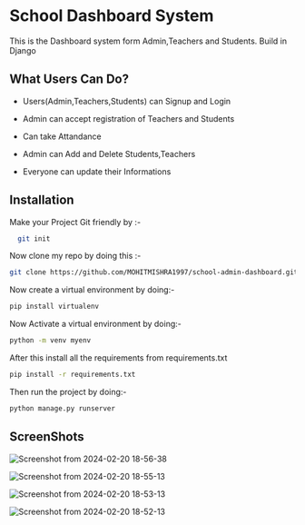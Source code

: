 
# School Dashboard System

This is the Dashboard system form Admin,Teachers and Students. Build in Django



## What Users Can Do?

 - Users(Admin,Teachers,Students) can Signup and Login

 - Admin can accept registration of Teachers and Students

  - Can take Attandance

  - Admin can Add and Delete Students,Teachers

  - Everyone can update their Informations




## Installation

Make your Project Git friendly by :-

```bash
  git init
```

Now clone my repo by doing this :-

```bash
git clone https://github.com/MOHITMISHRA1997/school-admin-dashboard.git
```


Now create a virtual environment by doing:-

```bash
pip install virtualenv
```

Now Activate a virtual environment by doing:-

```bash
python -m venv myenv
```

After this install all the requirements from requirements.txt

```bash
pip install -r requirements.txt
```

Then run the project by doing:-

```bash
python manage.py runserver
```


## ScreenShots


![Screenshot from 2024-02-20 18-56-38](https://github.com/MOHITMISHRA1997/school-admin-dashboard/assets/125533299/b7b133fa-b135-4172-8dcf-dba3bb592e24)

![Screenshot from 2024-02-20 18-55-13](https://github.com/MOHITMISHRA1997/school-admin-dashboard/assets/125533299/d0124760-720e-4cc8-b548-83068ac6d286)

![Screenshot from 2024-02-20 18-53-13](https://github.com/MOHITMISHRA1997/school-admin-dashboard/assets/125533299/6a8e2709-079d-4277-b96e-02946f8a2467)

![Screenshot from 2024-02-20 18-52-13](https://github.com/MOHITMISHRA1997/school-admin-dashboard/assets/125533299/7b799ecf-15e1-4652-88aa-bae340966cba)


